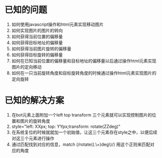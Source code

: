 # 已知的问题

1. 如何使用javascript操作和html元素实现移动图片
2. 如何实现图片的图片的转向
3. 如何获得当前位置的偏移量
4. 如何获得目标地址的偏移量
5. 如何获得当前图片旋转的偏移量
6. 如何获得目标旋转的偏移量
7. 如何在已知当前位置的偏移量和目标地址的偏移量以后通过操作html元素实现图片的定向移动
8. 如何在一只当前旋转角度和目标旋转角度的时候通过操作html元素实现图片的定向旋转



# 已知的解决方案

1. 在bot元素上面附加一个left top transform 三个元素就可以实现控制图片的位置和图片的旋转角度
2. style="left: XXpx; top: YYpx;transform: rotate(ZZdeg)"
3. 在系统复位的时候就就加一个初始值，让这三个元素存在style之中，以便后续对这三个元素进行操作
4. 通过匹配找到对应的信息，match (/rotate\((.\\+)deg\\)/) 用这个正则来匹配对应的角度



